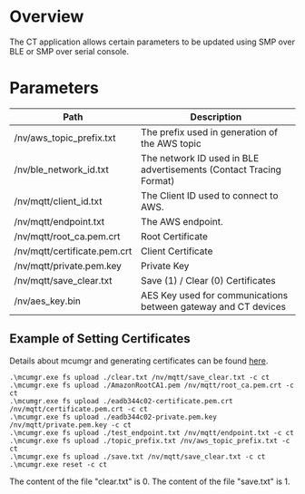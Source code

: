 # Overview

The CT application allows certain parameters to be updated using SMP over BLE or SMP over serial console.

# Parameters

| Path                         | Description                                                        |
| ---------------------------- | ------------------------------------------------------------------ |
| /nv/aws_topic_prefix.txt     | The prefix used in generation of the AWS topic                     |
| /nv/ble_network_id.txt       | The network ID used in BLE advertisements (Contact Tracing Format) |
| /nv/mqtt/client_id.txt       | The Client ID used to connect to AWS.                              |
| /nv/mqtt/endpoint.txt        | The AWS endpoint.                                                  |
| /nv/mqtt/root_ca.pem.crt     | Root Certificate                                                   |
| /nv/mqtt/certificate.pem.crt | Client Certificate                                                 |
| /nv/mqtt/private.pem.key     | Private Key                                                        |
| /nv/mqtt/save_clear.txt      | Save (1) / Clear (0) Certificates                                  |
| /nv/aes_key.bin              | AES Key used for communications between gateway and CT devices     |

## Example of Setting Certificates

Details about mcumgr and generating certificates can be found [here](aws_iot.md).

```
.\mcumgr.exe fs upload ./clear.txt /nv/mqtt/save_clear.txt -c ct
.\mcumgr.exe fs upload ./AmazonRootCA1.pem /nv/mqtt/root_ca.pem.crt -c ct
.\mcumgr.exe fs upload ./eadb344c02-certificate.pem.crt /nv/mqtt/certificate.pem.crt -c ct
.\mcumgr.exe fs upload ./eadb344c02-private.pem.key /nv/mqtt/private.pem.key -c ct
.\mcumgr.exe fs upload ./test_endpoint.txt /nv/mqtt/endpoint.txt -c ct
.\mcumgr.exe fs upload ./topic_prefix.txt /nv/aws_topic_prefix.txt -c ct
.\mcumgr.exe fs upload ./save.txt /nv/mqtt/save_clear.txt -c ct
.\mcumgr.exe reset -c ct
```

The content of the file "clear.txt" is 0.
The content of the file "save.txt" is 1.
